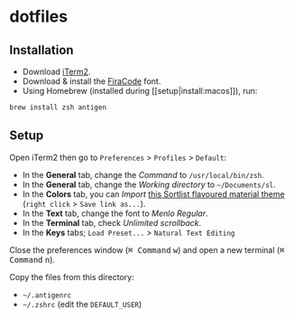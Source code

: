 # dotfiles

## Installation

- Download [iTerm2](https://www.iterm2.com/).
- Download & install the [FiraCode](https://github.com/tonsky/FiraCode) font.
- Using Homebrew (installed during [[setup|install:macos]]), run:

```sh
brew install zsh antigen
```

## Setup

Open iTerm2 then go to `Preferences` > `Profiles` > `Default`:

- In the **General** tab, change the *Command* to `/usr/local/bin/zsh`.
- In the **General** tab, change the *Working directory* to `~/Documents/sl`.
- In the **Colors** tab, you can *Import* [this Sortlist flavoured material theme](./assets/material-design.sl.itermcolors) (`right click` > `Save link as...`).
- In the **Text** tab, change the font to *Menlo Regular*.
- In the **Terminal** tab, check *Unlimited scrollback*.
- In the **Keys** tabs; `Load Preset...` > `Natural Text Editing`

Close the preferences window (<kbd>⌘ Command</kbd> <kbd>w</kbd>) and open a new terminal (<kbd>⌘ Command</kbd> <kbd>n</kbd>).

Copy the files from this directory:

- `~/.antigenrc`
- `~/.zshrc` (edit the `DEFAULT_USER`)
